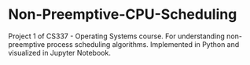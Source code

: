 # Non-Preemptive-CPU-Scheduling
Project 1 of CS337 - Operating Systems course. For understanding non-preemptive process scheduling algorithms. Implemented in Python and visualized in Jupyter Notebook.
